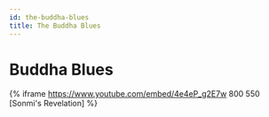 ```yaml
---
id: the-buddha-blues
title: The Buddha Blues
---
```


# Buddha Blues

{% iframe https://www.youtube.com/embed/4e4eP_g2E7w 800 550 [Sonmi's Revelation] %}